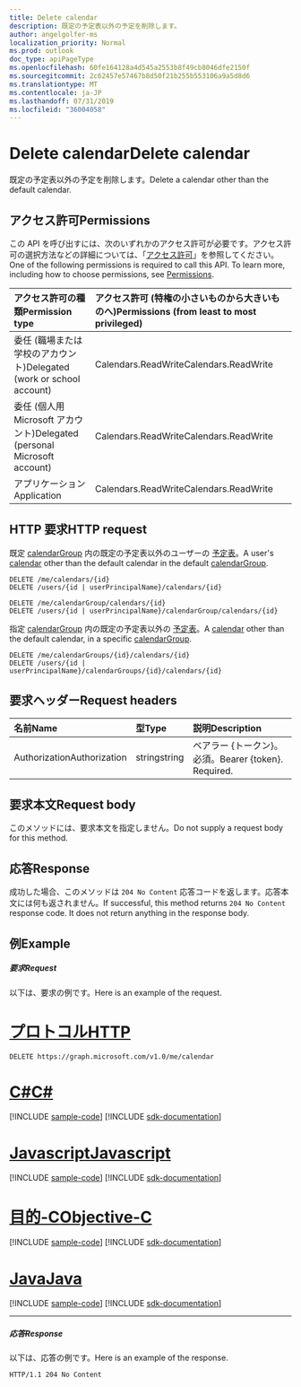 ```yaml
---
title: Delete calendar
description: 既定の予定表以外の予定を削除します。
author: angelgolfer-ms
localization_priority: Normal
ms.prod: outlook
doc_type: apiPageType
ms.openlocfilehash: 60fe164128a4d545a2553b8f49cb8046dfe2150f
ms.sourcegitcommit: 2c62457e57467b8d50f21b255b553106a9a5d8d6
ms.translationtype: MT
ms.contentlocale: ja-JP
ms.lasthandoff: 07/31/2019
ms.locfileid: "36004058"
---
```

# <a name="delete-calendar"></a><span data-ttu-id="4b672-103">Delete calendar</span><span class="sxs-lookup"><span data-stu-id="4b672-103">Delete calendar</span></span>

<span data-ttu-id="4b672-104">既定の予定表以外の予定を削除します。</span><span class="sxs-lookup"><span data-stu-id="4b672-104">Delete a calendar other than the default calendar.</span></span>
## <a name="permissions"></a><span data-ttu-id="4b672-105">アクセス許可</span><span class="sxs-lookup"><span data-stu-id="4b672-105">Permissions</span></span>
<span data-ttu-id="4b672-p101">この API を呼び出すには、次のいずれかのアクセス許可が必要です。アクセス許可の選択方法などの詳細については、「[アクセス許可](/graph/permissions-reference)」を参照してください。</span><span class="sxs-lookup"><span data-stu-id="4b672-p101">One of the following permissions is required to call this API. To learn more, including how to choose permissions, see [Permissions](/graph/permissions-reference).</span></span>

|<span data-ttu-id="4b672-108">アクセス許可の種類</span><span class="sxs-lookup"><span data-stu-id="4b672-108">Permission type</span></span>      | <span data-ttu-id="4b672-109">アクセス許可 (特権の小さいものから大きいものへ)</span><span class="sxs-lookup"><span data-stu-id="4b672-109">Permissions (from least to most privileged)</span></span>              |
|:--------------------|:---------------------------------------------------------|
|<span data-ttu-id="4b672-110">委任 (職場または学校のアカウント)</span><span class="sxs-lookup"><span data-stu-id="4b672-110">Delegated (work or school account)</span></span> | <span data-ttu-id="4b672-111">Calendars.ReadWrite</span><span class="sxs-lookup"><span data-stu-id="4b672-111">Calendars.ReadWrite</span></span>    |
|<span data-ttu-id="4b672-112">委任 (個人用 Microsoft アカウント)</span><span class="sxs-lookup"><span data-stu-id="4b672-112">Delegated (personal Microsoft account)</span></span> | <span data-ttu-id="4b672-113">Calendars.ReadWrite</span><span class="sxs-lookup"><span data-stu-id="4b672-113">Calendars.ReadWrite</span></span>    |
|<span data-ttu-id="4b672-114">アプリケーション</span><span class="sxs-lookup"><span data-stu-id="4b672-114">Application</span></span> | <span data-ttu-id="4b672-115">Calendars.ReadWrite</span><span class="sxs-lookup"><span data-stu-id="4b672-115">Calendars.ReadWrite</span></span> |

## <a name="http-request"></a><span data-ttu-id="4b672-116">HTTP 要求</span><span class="sxs-lookup"><span data-stu-id="4b672-116">HTTP request</span></span>
<!-- { "blockType": "ignored" } -->
<span data-ttu-id="4b672-117">既定 [calendarGroup](../resources/calendargroup.md) 内の既定の予定表以外のユーザーの [予定表](../resources/calendar.md)。</span><span class="sxs-lookup"><span data-stu-id="4b672-117">A user's [calendar](../resources/calendar.md) other than the default calendar in the default [calendarGroup](../resources/calendargroup.md).</span></span>
```http
DELETE /me/calendars/{id}
DELETE /users/{id | userPrincipalName}/calendars/{id}

DELETE /me/calendarGroup/calendars/{id}
DELETE /users/{id | userPrincipalName}/calendarGroup/calendars/{id}
```
<span data-ttu-id="4b672-118">指定 [calendarGroup](../resources/calendargroup.md) 内の既定の予定表以外の [予定表](../resources/calendar.md)。</span><span class="sxs-lookup"><span data-stu-id="4b672-118">A [calendar](../resources/calendar.md) other than the default calendar, in a specific [calendarGroup](../resources/calendargroup.md).</span></span>
```http
DELETE /me/calendarGroups/{id}/calendars/{id}
DELETE /users/{id | userPrincipalName}/calendarGroups/{id}/calendars/{id}
```
## <a name="request-headers"></a><span data-ttu-id="4b672-119">要求ヘッダー</span><span class="sxs-lookup"><span data-stu-id="4b672-119">Request headers</span></span>
| <span data-ttu-id="4b672-120">名前</span><span class="sxs-lookup"><span data-stu-id="4b672-120">Name</span></span>           |  <span data-ttu-id="4b672-121">型</span><span class="sxs-lookup"><span data-stu-id="4b672-121">Type</span></span>    | <span data-ttu-id="4b672-122">説明</span><span class="sxs-lookup"><span data-stu-id="4b672-122">Description</span></span>|
|:---------------|:---------|:----------|
| <span data-ttu-id="4b672-123">Authorization</span><span class="sxs-lookup"><span data-stu-id="4b672-123">Authorization</span></span>  |  <span data-ttu-id="4b672-124">string</span><span class="sxs-lookup"><span data-stu-id="4b672-124">string</span></span>  | <span data-ttu-id="4b672-p102">ベアラー {トークン}。必須。</span><span class="sxs-lookup"><span data-stu-id="4b672-p102">Bearer {token}. Required.</span></span> |

## <a name="request-body"></a><span data-ttu-id="4b672-127">要求本文</span><span class="sxs-lookup"><span data-stu-id="4b672-127">Request body</span></span>
<span data-ttu-id="4b672-128">このメソッドには、要求本文を指定しません。</span><span class="sxs-lookup"><span data-stu-id="4b672-128">Do not supply a request body for this method.</span></span>

## <a name="response"></a><span data-ttu-id="4b672-129">応答</span><span class="sxs-lookup"><span data-stu-id="4b672-129">Response</span></span>

<span data-ttu-id="4b672-p103">成功した場合、このメソッドは `204 No Content` 応答コードを返します。応答本文には何も返されません。</span><span class="sxs-lookup"><span data-stu-id="4b672-p103">If successful, this method returns `204 No Content` response code. It does not return anything in the response body.</span></span>

## <a name="example"></a><span data-ttu-id="4b672-132">例</span><span class="sxs-lookup"><span data-stu-id="4b672-132">Example</span></span>
##### <a name="request"></a><span data-ttu-id="4b672-133">要求</span><span class="sxs-lookup"><span data-stu-id="4b672-133">Request</span></span>
<span data-ttu-id="4b672-134">以下は、要求の例です。</span><span class="sxs-lookup"><span data-stu-id="4b672-134">Here is an example of the request.</span></span>

# <a name="httptabhttp"></a>[<span data-ttu-id="4b672-135">プロトコル</span><span class="sxs-lookup"><span data-stu-id="4b672-135">HTTP</span></span>](#tab/http)
<!-- {
  "blockType": "request",
  "name": "delete_calendar"
}-->
```http
DELETE https://graph.microsoft.com/v1.0/me/calendar
```
# <a name="ctabcsharp"></a>[<span data-ttu-id="4b672-136">C#</span><span class="sxs-lookup"><span data-stu-id="4b672-136">C#</span></span>](#tab/csharp)
[!INCLUDE [sample-code](../includes/snippets/csharp/delete-calendar-csharp-snippets.md)]
[!INCLUDE [sdk-documentation](../includes/snippets/snippets-sdk-documentation-link.md)]

# <a name="javascripttabjavascript"></a>[<span data-ttu-id="4b672-137">Javascript</span><span class="sxs-lookup"><span data-stu-id="4b672-137">Javascript</span></span>](#tab/javascript)
[!INCLUDE [sample-code](../includes/snippets/javascript/delete-calendar-javascript-snippets.md)]
[!INCLUDE [sdk-documentation](../includes/snippets/snippets-sdk-documentation-link.md)]

# <a name="objective-ctabobjc"></a>[<span data-ttu-id="4b672-138">目的-C</span><span class="sxs-lookup"><span data-stu-id="4b672-138">Objective-C</span></span>](#tab/objc)
[!INCLUDE [sample-code](../includes/snippets/objc/delete-calendar-objc-snippets.md)]
[!INCLUDE [sdk-documentation](../includes/snippets/snippets-sdk-documentation-link.md)]

# <a name="javatabjava"></a>[<span data-ttu-id="4b672-139">Java</span><span class="sxs-lookup"><span data-stu-id="4b672-139">Java</span></span>](#tab/java)
[!INCLUDE [sample-code](../includes/snippets/java/delete-calendar-java-snippets.md)]
[!INCLUDE [sdk-documentation](../includes/snippets/snippets-sdk-documentation-link.md)]

---

##### <a name="response"></a><span data-ttu-id="4b672-140">応答</span><span class="sxs-lookup"><span data-stu-id="4b672-140">Response</span></span>
<span data-ttu-id="4b672-141">以下は、応答の例です。</span><span class="sxs-lookup"><span data-stu-id="4b672-141">Here is an example of the response.</span></span> 
<!-- {
  "blockType": "response",
  "truncated": true
} -->
```http
HTTP/1.1 204 No Content
```

<!-- uuid: 8fcb5dbc-d5aa-4681-8e31-b001d5168d79
2015-10-25 14:57:30 UTC -->
<!-- {
  "type": "#page.annotation",
  "description": "Delete calendar",
  "keywords": "",
  "section": "documentation",
  "tocPath": "",
  "suppressions": [
  ]
}-->
